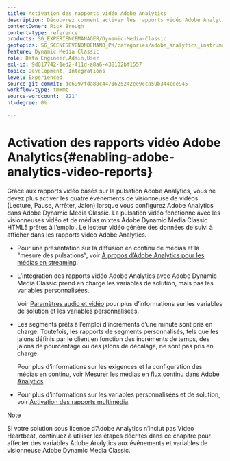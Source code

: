 ```yaml
---
title: Activation des rapports vidéo Adobe Analytics
description: Découvrez comment activer les rapports vidéo Adobe Analytics dans Adobe Dynamic Media Classic.
contentOwner: Rick Brough
content-type: reference
products: SG_EXPERIENCEMANAGER/Dynamic-Media-Classic
geptopics: SG_SCENESEVENONDEMAND_PK/categories/adobe_analytics_instrumentation_kit
feature: Dynamic Media Classic
role: Data Engineer,Admin,User
exl-id: 9d017742-1ed2-411d-a8a6-438102bf1557
topic: Development, Integrations
level: Experienced
source-git-commit: de6997fda88c4471625242ee9cca59b344cee945
workflow-type: tm+mt
source-wordcount: '221'
ht-degree: 0%

---
```


# Activation des rapports vidéo Adobe Analytics{#enabling-adobe-analytics-video-reports}

Grâce aux rapports vidéo basés sur la pulsation Adobe Analytics, vous ne devez plus activer les quatre événements de visionneuse de vidéos (Lecture, Pause, Arrêter, Jalon) lorsque vous configurez Adobe Analytics dans Adobe Dynamic Media Classic. La pulsation vidéo fonctionne avec les visionneuses vidéo et de médias mixtes Adobe Dynamic Media Classic HTML5 prêtes à l’emploi. Le lecteur vidéo génère des données de suivi à afficher dans les rapports vidéo Adobe Analytics.

* Pour une présentation sur la diffusion en continu de médias et la &quot;mesure des pulsations&quot;, voir [À propos d’Adobe Analytics pour les médias en streaming](https://experienceleague.adobe.com/en/docs/media-analytics/using/media-overview).

* L’intégration des rapports vidéo Adobe Analytics avec Adobe Dynamic Media Classic prend en charge les variables de solution, mais pas les variables personnalisées.

  Voir [Paramètres audio et vidéo](https://experienceleague.adobe.com/en/docs/media-analytics/using/implementation/variables/audio-video-parameters) pour plus d’informations sur les variables de solution et les variables personnalisées.

* Les segments prêts à l’emploi d’incréments d’une minute sont pris en charge. Toutefois, les rapports de segments personnalisés, tels que les jalons définis par le client en fonction des incréments de temps, des jalons de pourcentage ou des jalons de décalage, ne sont pas pris en charge.

  Pour plus d’informations sur les exigences et la configuration des médias en continu, voir [Mesurer les médias en flux continu dans Adobe Analytics](https://experienceleague.adobe.com/en/docs/media-analytics/using/media-overview).

* Pour plus d’informations sur les variables personnalisées et de solution, voir [ Activation des rapports multimédia](https://experienceleague.adobe.com/en/docs/media-analytics/using/media-reports/media-reports-enable#media-reports).

>[!NOTE]
>
>Si votre solution sous licence d’Adobe Analytics n’inclut pas Video Heartbeat, continuez à utiliser les étapes décrites dans ce chapitre pour affecter des variables Adobe Analytics aux événements et variables de visionneuse Adobe Dynamic Media Classic.
